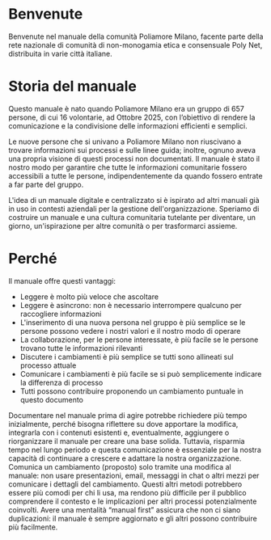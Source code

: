 # Benvenute

Benvenute nel manuale della comunità Poliamore Milano, facente parte della rete nazionale di comunità di non-monogamia etica e consensuale Poly Net, distribuita in varie città italiane.

# Storia del manuale
Questo manuale è nato quando Poliamore Milano era un gruppo di 657 persone, di cui 16 volontarie, ad Ottobre 2025, con l’obiettivo di rendere la comunicazione e la condivisione delle informazioni efficienti e semplici.

Le nuove persone che si univano a Poliamore Milano non riuscivano a trovare informazioni sui processi e sulle linee guida; inoltre, ognuno aveva una propria visione di questi processi non documentati.
Il manuale è stato il nostro modo per garantire che tutte le informazioni comunitarie fossero accessibili a tutte le persone, indipendentemente da quando fossero entrate a far parte del gruppo.

L'idea di un manuale digitale e centralizzato si è ispirato ad altri manuali già in uso in contesti aziendali per la gestione dell'organizzazione.
Speriamo di costruire un manuale e una cultura comunitaria tutelante per diventare, un giorno, un'ispirazione per altre comunità o per trasformarci assieme.

# Perché
Il manuale offre questi vantaggi:

* Leggere è molto più veloce che ascoltare
* Leggere è asincrono: non è necessario interrompere qualcuno per raccogliere informazioni
* L'inserimento di una nuova persona nel gruppo è più semplice se le persone possono vedere i nostri valori e il nostro modo di operare
* La collaborazione, per le persone interessate, è più facile se le persone trovano tutte le informazioni rilevanti
* Discutere i cambiamenti è più semplice se tutti sono allineati sul processo attuale
* Comunicare i cambiamenti è più facile se si può semplicemente indicare la differenza di processo
* Tutti possono contribuire proponendo un cambiamento puntuale in questo documento

Documentare nel manuale prima di agire potrebbe richiedere più tempo inizialmente, perché bisogna riflettere su dove apportare la modifica, integrarla con i contenuti esistenti e, eventualmente, aggiungere o riorganizzare il manuale per creare una base solida.
Tuttavia, risparmia tempo nel lungo periodo e questa comunicazione è essenziale per la nostra capacità di continuare a crescere e adattare la nostra organizzazione.
Comunica un cambiamento (proposto) solo tramite una modifica al manuale: non usare presentazioni, email, messaggi in chat o altri mezzi per comunicare i dettagli del cambiamento. Questi altri metodi potrebbero essere più comodi per chi li usa, ma rendono più difficile per il pubblico comprendere il contesto e le implicazioni per altri processi potenzialmente coinvolti. Avere una mentalità “manual first” assicura che non ci siano duplicazioni: il manuale è sempre aggiornato e gli altri possono contribuire più facilmente.